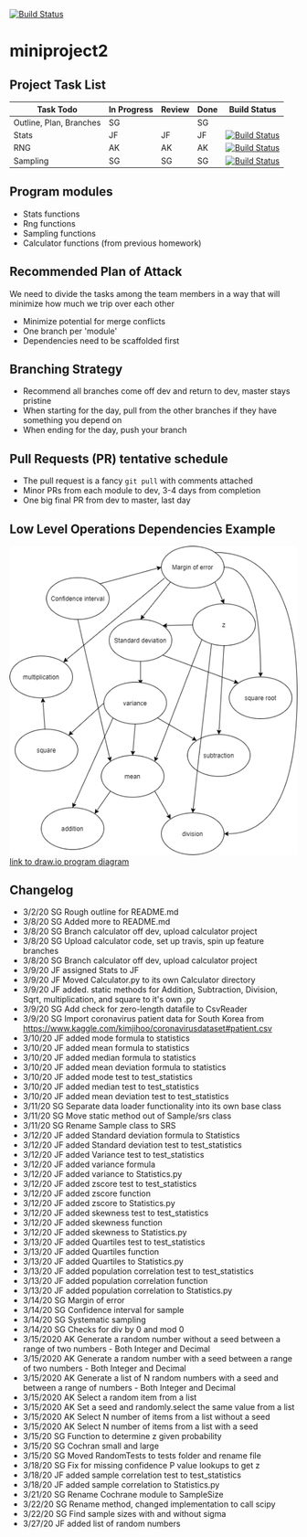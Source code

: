 [![Build Status](https://travis-ci.com/sng23/miniproject2.svg?branch=dev)](https://travis-ci.com/sng23/miniproject2)

# miniproject2

## Project Task List
Task Todo | In Progress | Review | Done | Build Status
--- | --- | --- | --- | ---
Outline, Plan, Branches | SG | | SG
Stats |JF | JF | JF | [![Build Status](https://travis-ci.com/sng23/miniproject2.svg?branch=stats)](https://travis-ci.com/sng23/miniproject2)
RNG |AK | AK | AK | [![Build Status](https://travis-ci.com/sng23/miniproject2.svg?branch=rng)](https://travis-ci.com/sng23/miniproject2)
Sampling | SG | SG | SG | [![Build Status](https://travis-ci.com/sng23/miniproject2.svg?branch=sampling)](https://travis-ci.com/sng23/miniproject2)

## Program modules
* Stats functions        
* Rng functions
* Sampling functions
* Calculator functions (from previous homework)

## Recommended Plan of Attack
We need to divide the tasks among the team members in a way that will minimize how much we trip over each other
* Minimize potential for merge conflicts
* One branch per 'module'
* Dependencies need to be scaffolded first

## Branching Strategy
* Recommend all branches come off dev and return to dev, master stays pristine
* When starting for the day, pull from the other branches if they have something you depend on
* When ending for the day, push your branch

## Pull Requests (PR) tentative schedule
* The pull request is a fancy `git pull` with comments attached
* Minor PRs from each module to dev, 3-4 days from completion
* One big final PR from dev to master, last day
 
## Low Level Operations Dependencies Example
![](images/Program%20Operations%20Diagram.png)
[link to draw.io program diagram](https://drive.google.com/file/d/1-kmcID1HtiE-PwfVW2D8M-OZXasv8nbQ/view?usp=sharing)

## Changelog
* 3/2/20 SG Rough outline for README.md
* 3/8/20 SG Added more to README.md
* 3/8/20 SG Branch calculator off dev, upload calculator project
* 3/8/20 SG Upload calculator code, set up travis, spin up feature branches
* 3/8/20 SG Branch calculator off dev, upload calculator project
* 3/9/20 JF assigned Stats to JF
* 3/9/20 JF Moved Calculator.py to its own Calculator directory
* 3/9/20 JF added. static methods for Addition, Subtraction, Division, Sqrt, multiplication, and square to it's own .py
* 3/9/20 SG Add check for zero-length datafile to CsvReader
* 3/9/20 SG Import coronavirus patient data for South Korea from https://www.kaggle.com/kimjihoo/coronavirusdataset#patient.csv
* 3/10/20 JF added mode formula to statistics 
* 3/10/20 JF added mean formula to statistics 
* 3/10/20 JF added median formula to statistics 
* 3/10/20 JF added mean deviation formula to statistics 
* 3/10/20 JF added mode test to test_statistics
* 3/10/20 JF added median test to test_statistics
* 3/10/20 JF added mean deviation test to test_statistics
* 3/11/20 SG Separate data loader functionality into its own base class
* 3/11/20 SG Move static method out of Sample/srs class
* 3/11/20 SG Rename Sample class to SRS
* 3/12/20 JF added Standard deviation formula to Statistics
* 3/12/20 JF added Standard deviation test to test_statistics
* 3/12/20 JF added Variance test to test_statistics
* 3/12/20 JF added variance formula 
* 3/12/20 JF added  variance to Statistics.py
* 3/12/20 JF added zscore test to test_statistics
* 3/12/20 JF added zscore function
* 3/12/20 JF added zscore to Statistics.py
* 3/12/20 JF added skewness test to test_statistics
* 3/12/20 JF added skewness function
* 3/12/20 JF added skewness to Statistics.py
* 3/13/20 JF added Quartiles test to test_statistics
* 3/13/20 JF added Quartiles function
* 3/13/20 JF added Quartiles to Statistics.py
* 3/13/20 JF added population correlation test to test_statistics
* 3/13/20 JF added population correlation  function
* 3/13/20 JF added population correlation  to Statistics.py
* 3/14/20 SG Margin of error
* 3/14/20 SG Confidence interval for sample
* 3/14/20 SG Systematic sampling
* 3/14/20 SG Checks for div by 0 and mod 0
* 3/15/2020 AK Generate a random number without a seed between a range of two numbers - Both Integer and Decimal
* 3/15/2020 AK Generate a random number with a seed between a range of two numbers - Both Integer and Decimal
* 3/15/2020 AK Generate a list of N random numbers with a seed and between a range of numbers - Both Integer and Decimal
* 3/15/2020 AK Select a random item from a list
* 3/15/2020 AK Set a seed and randomly.select the same value from a list
* 3/15/2020 AK Select N number of items from a list without a seed
* 3/15/2020 AK Select N number of items from a list with a seed
* 3/15/20 SG Function to determine z given probability
* 3/15/20 SG Cochran small and large
* 3/15/20 SG Moved RandomTests to tests folder and rename file
* 3/18/20 SG Fix for missing confidence P value lookups to get z
* 3/18/20 JF added sample correlation test to test_statistics
* 3/18/20 JF added sample correlation  to Statistics.py
* 3/21/20 SG Rename Cochrane module to SampleSize
* 3/22/20 SG Rename method, changed implementation to call scipy
* 3/22/20 SG Find sample sizes with and without sigma
* 3/27/20 JF added list of random numbers 
